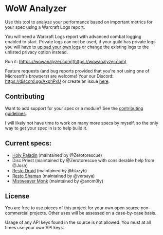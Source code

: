 # WoW Analyzer

Use this tool to analyze your performance based on important metrics for your spec using a Warcraft Logs report.

You will need a Warcraft Logs report with advanced combat logging enabled to start. Private logs can not be used, if your guild has private logs you will have to [upload your own logs](https://www.warcraftlogs.com/help/start/) or change the existing logs to the unlisted privacy option instead.

Run it: [https://wowanalyzer.com](https://wowanalyzer.com)

Feature requests (and bug reports provided that you're not using one of Microsoft's browsers) are welcome! Your our Discord: https://discord.gg/AxphPxU or create an issue [here](https://github.com/MartijnHols/WoWAnalyzer/issues).

## Contributing

Want to add support for your spec or a module? See the [contributing guidelines](CONTRIBUTING.md).

I will likely not have time to work on many more specs by myself, so the only way to get your spec in is to help build it.

## Current specs:

 * [Holy Paladin](src/Parser/HolyPaladin/README.md) (maintained by @Zerotorescue)
 * Disc Priest (maintained by @Zerotorescue with considerable help from @Josh)
 * [Resto Druid](src/Parser/RestoDruid/README.md) (maintained by @blazyb)
 * [Resto Shaman](src/Parser/RestorationShaman/README.md) (maintained by @versaya)
 * [Mistweaver Monk](src/Parser/MistweaverMonk/README.md) (maintained by @anom0ly)

## License

You are free to use pieces of this project for your own open source non-commercial projects. Other uses will be assessed on a case-by-case basis.

Usage of any API keys found in the source is not allowed. You must at all times use your own API keys.
